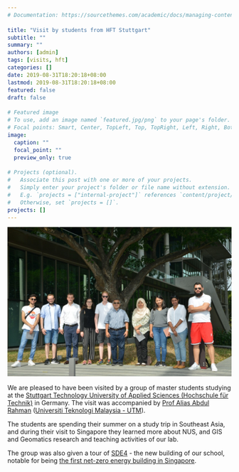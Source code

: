 ```yaml
---
# Documentation: https://sourcethemes.com/academic/docs/managing-content/

title: "Visit by students from HFT Stuttgart"
subtitle: ""
summary: ""
authors: [admin]
tags: [visits, hft]
categories: []
date: 2019-08-31T18:20:18+08:00
lastmod: 2019-08-31T18:20:18+08:00
featured: false
draft: false

# Featured image
# To use, add an image named `featured.jpg/png` to your page's folder.
# Focal points: Smart, Center, TopLeft, Top, TopRight, Left, Right, BottomLeft, Bottom, BottomRight.
image:
  caption: ""
  focal_point: ""
  preview_only: true

# Projects (optional).
#   Associate this post with one or more of your projects.
#   Simply enter your project's folder or file name without extension.
#   E.g. `projects = ["internal-project"]` references `content/project/deep-learning/index.md`.
#   Otherwise, set `projects = []`.
projects: []
---
```


![HFT Stuttgart visit to SDE](1.jpeg)

We are pleased to have been visited by a group of master students studying at the [Stuttgart Technology University of Applied Sciences (Hochschule für Technik)](https://www.hft-stuttgart.de) in Germany.
The visit was accompanied by [Prof Alias Abdul Rahman](https://scholar.google.com/citations?user=WHwZRQ0AAAAJ&hl=en) ([Universiti Teknologi Malaysia - UTM](https://www.utm.my)).

The students are spending their summer on a study trip in Southeast Asia, and during their visit to Singapore they learned more about NUS, and GIS and Geomatics research and teaching activities of our lab.

The group was also given a tour of [SDE4](https://www.arch.nus.edu.sg/about/facilities/net-zero-energy-building-sde-4/) - the new building of our school, notable for being [the first net-zero energy building in Singapore](https://www.straitstimes.com/singapore/environment/nus-launches-singapores-first-net-zero-energy-building-to-be-built-from).
